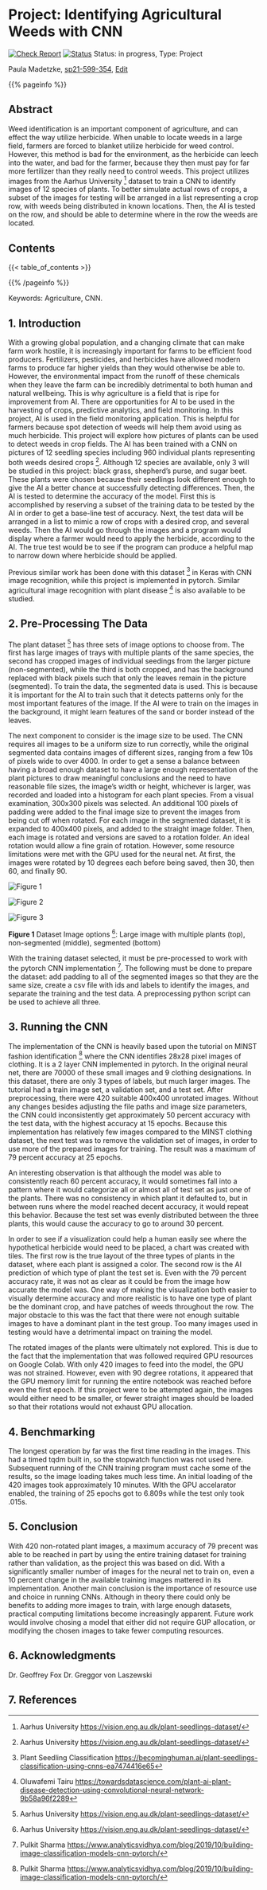 # Project: Identifying Agricultural Weeds with CNN

[![Check Report](https://github.com/cybertraining-dsc/sp21-599-354/workflows/Check%20Report/badge.svg)](https://github.com/cybertraining-dsc/sp21-599-354/actions)
[![Status](https://github.com/cybertraining-dsc/sp21-599-354/workflows/Status/badge.svg)](https://github.com/cybertraining-dsc/sp21-599-354/actions)
Status: in progress, Type: Project



Paula Madetzke, [sp21-599-354](https://github.com/cybertraining-dsc/sp21-599-354), [Edit](https://github.com/cybertraining-dsc/sp21-599-354/blob/main/project/index.md)


{{% pageinfo %}}

## Abstract

Weed identification is an important component of agriculture, and can effect the way utilize herbicide. When unable to locate weeds in a large field, farmers are forced to blanket utilize herbicide for weed control. However, this method is bad for the environment, as the herbicide can leech into the water, and bad for the farmer, because they then must pay for far more fertilizer than they really need to control weeds. This project utilizes images from the Aarhus University [^1] dataset to train a CNN to identify images of 12 species of plants. To better simulate actual rows of crops, a subset of the images for testing will be arranged in a list representing a crop row, with weeds being distributed in known locations. Then, the AI is tested on the row, and should be able to determine where in the row the weeds are located.


## Contents


{{< table_of_contents >}}

{{% /pageinfo %}}

Keywords: Agriculture, CNN.

## 1. Introduction


With a growing global population, and a changing climate that can make farm work hostile, it is increasingly important for farms to be efficient food producers. Fertilizers, pesticides, and herbicides have allowed modern farms to produce far higher yields than they would otherwise be able to. However, the environmental impact from the runoff of these chemicals when they leave the farm can be incredibly detrimental to both human and natural wellbeing. This is why agriculture is a field that is ripe for improvement from AI. There are opportunities for AI to be used in the harvesting of crops, predictive analytics, and field monitoring. In this project, AI is used in the field monitoring application. This is helpful for farmers because spot detection of weeds will help them avoid using as much herbicide. This project will explore how pictures of plants can be used to detect weeds in crop fields. The AI has been trained with a CNN on pictures of 12 seedling species including 960 individual plants representing both weeds desired crops [^1]. Although 12 species are available, only 3 will be studied in this project: black grass, shepherd’s purse, and sugar beet. These plants were chosen because their seedlings look different enough to give the AI a better chance at successfully detecting differences. Then, the AI is tested to determine the accuracy of the model. First this is accomplished by reserving a subset of the training data to be tested by the AI in order to get a base-line test of accuracy. Next, the test data will be arranged in a list to mimic a row of crops with a desired crop, and several weeds. Then the AI would go through the images and a program would display where a farmer would need to apply the herbicide, according to the AI. The true test would be to see if the program can produce a helpful map to narrow down where herbicide should be applied.

Previous similar work has been done with this dataset [^2] in Keras with CNN image recognition, while this project is implemented in pytorch. Similar agricultural image recognition with plant disease [^3] is also available to be studied.


## 2. Pre-Processing The Data

The plant dataset [^1] has three sets of image options to choose from. The first has large images of trays with multiple plants of the same species, the second has cropped images of individual seedings from
the larger picture (non-segmented), while the third is both cropped, and has the background replaced with black pixels such that only the leaves remain in the picture (segmented). To train the data,
the segmented data is used. This is because it is important for the AI to train such that it detects patterns only for the most important features of the image. If the AI were to train on the images in the
background, it might learn features of the sand or border instead of the leaves.

The next component to consider is the image size to be used. The CNN requires all images to be a uniform size to run correctly, while the original segmented data contains images of different sizes, ranging from a few 10s of pixels wide to over 4000. In order to get a sense a balance between having a broad enough dataset to have a large enough representation of the plant pictures to draw meaningful conclusions and the need to have reasonable file sizes, the image’s width or height, whichever is larger, was recorded and loaded into a histogram for each plant species. From a visual examination, 300x300 pixels was selected. An additional 100 pixels of padding were added to the final image size to prevent the images from being cut off when rotated. For each image in the segmented dataset, it is expanded to 400x400 pixels, and added to the straight image folder. Then, each image is rotated and versions are saved to a rotation folder. An ideal rotation would allow a fine grain of rotation. However, some resource limitations were met with the GPU used for the neural net. At first, the images were rotated by 10 degrees each before being saved, then 30, then 60, and finally 90. 


![Figure 1](https://github.com/cybertraining-dsc/sp21-599-354/raw/main/project/images/large_weeds.jpg)

![Figure 2](https://github.com/cybertraining-dsc/sp21-599-354/raw/main/project/images/non-segmented.png)

![Figure 3](https://github.com/cybertraining-dsc/sp21-599-354/raw/main/project/images/segmented.png)

**Figure 1** Dataset Image options [^1]: Large image with multiple plants (top), non-segmented (middle), segmented (bottom) 

With the training dataset selected, it must be pre-processed to work with the pytorch CNN implementation [^4]. The following must be done to prepare the dataset: add padding to all of the segmented images so
that they are the same size, create a csv file with ids and labels to identify the images, and separate the training and the test data. A preprocessing python script can be used to achieve all three. 


## 3. Running the CNN

The implementation of the CNN is heavily based upon the tutorial on MINST fashion identification [^4] where the CNN identifies 28x28 pixel images of clothing. It is a 2 layer CNN implemented in pytorch. In the original neural net, there are 70000 of these small images and 9 clothing designations. In this dataset, there are only 3 types of labels, but much larger images. The tutorial had a train image set, a validation set, and a test set. After preprocessing, there were 420 suitable 400x400 unrotated images. Without any changes besides adjusting the file paths and image size parameters, the CNN could inconsistently get approximately 50 percent accuracy with the test data, with the highest accuracy at 15 epochs. Because this implementation has relatively few images compared to the MINST clothing dataset, the next test was to remove the validation set of images, in order to use more of the prepared images for training. The result was a maximum of 79 percent accuracy at 25 epochs.

An interesting observation is that although the model was able to consistently reach 60 percent accuracy, it would sometimes fall into a pattern where it would categorize all or almost all of test set as just one of the plants. There was no consistency in which plant it defaulted to, but in between runs where the model reached decent accuracy, it would repeat this behavior. Because the test set was evenly distributed between the three plants, this would cause the accuracy to go to around 30 percent.

In order to see if a visualization could help a human easily see where the hypothetical herbicide would need to be placed, a chart was created with tiles. The first row is the true layout of the three types of plants in the dataset, where each plant is assigned a color. The second row is the AI prediction of which type of plant the test set is. Even with the 79 percent accuracy rate, it was not as clear as it could be from the image how accurate the model was. One way of making the visualization both easier to visually determine accuracy and more realistic is to have one type of plant be the dominant crop, and have patches of weeds throughout the row. The major obstacle to this was the fact that there were not enough suitable images to have a dominant plant in the test group. Too many images used in testing would have a detrimental impact on training the model.

The rotated images of the plants were ultimately not explored. This is due to the fact that the implementation that was followed required GPU resources on Google Colab. With only 420 images to feed into the model, the GPU was not strained. However, even with 90 degree rotations, it appeared that the GPU memory limit for running the entire notebook was reached before even the first epoch. If this project were to be attempted again, the images would either need to be smaller, or fewer straight images should be loaded so that their rotations would not exhaust GPU allocation.


## 4. Benchmarking

The longest operation by far was the first time reading in the images. This had a timed tqdm built in, so the stopwatch function was not used here. Subsequent running of the CNN training program must cache some of the results, so the image loading takes much less time. An initial loading of the 420 images took approximately 10 minutes. WIth the GPU accelarator enabled, the training of 25 epochs got to 6.809s while the test only took .015s. 

## 5. Conclusion

With 420 non-rotated plant images, a maximum accuracy of 79 precent was able to be reached in part by using the entire training dataset for training rather than validation, as the project this was based on did. With a significantly smaller number of images for the neural net to train on, even a 10 percent change in the available training images mattered in its implementation. Another main conclusion is the importance of resource use and choice in running CNNs. Although in theory there could only be benefits to adding more images to train, with large enough datasets, practical computing limitations become increasingly apparent. Future work would involve chosing a model that either did not require GUP allocation, or modifying the chosen images to take fewer computing resources.

## 6. Acknowledgments

Dr. Geoffrey Fox
Dr. Greggor von Laszewski 

## 7. References

[^1]: Aarhus University <https://vision.eng.au.dk/plant-seedlings-dataset/>

[^2]: Plant Seedling Classification <https://becominghuman.ai/plant-seedlings-classification-using-cnns-ea7474416e65>

[^3]: Oluwafemi Tairu <https://towardsdatascience.com/plant-ai-plant-disease-detection-using-convolutional-neural-network-9b58a96f2289>

[^4]: Pulkit Sharma <https://www.analyticsvidhya.com/blog/2019/10/building-image-classification-models-cnn-pytorch/>
